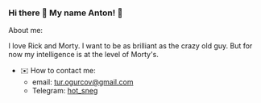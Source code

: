### Hi there 👋 My name Anton! 🥒

About me:

I love Rick and Morty. I want to be as brilliant as the crazy old guy. 
But for now my intelligence is at the level of Morty's.

- ✉️ How to contact me:
   - email: tur.ogurcov@gmail.com
   - Telegram: [hot_sneg](https://t.me/ogoorchick)
 
